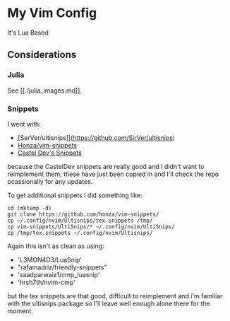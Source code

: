 # My Vim Config

It's Lua Based


## Considerations

### Julia

See [[./julia_images.md]].

### Snippets

I went with:

  - [SerVer/ultisnips]](https://github.com/SirVer/ultisnips)
  - [Honza/vim-snippets](https://github.com/honza/vim-snippets/tree/master/UltiSnips)
  - [Castel Dev's Snippets](https://github.com/gillescastel/latex-snippets)

because the CastelDev snippets are really good and I didn't
want to reimplement them, these have just been copied in and I'll check the repo ocassionally for any updates.

To get additional snippets I did something like:

```fish
cd (mktemp -d)
git clone https://github.com/honza/vim-snippets/
cp ~/.config/nvim/Ultisnips/tex.snippets /tmp/
cp vim-snippets/UltiSnips/* ~/.config/nvim/UltiSnips/
cp /tmp/tex.snippets ~/.config/nvim/Ultisnips/
```

Again this isn't as clean as using:

  - 'L3MON4D3/LuaSnip'
  - "rafamadriz/friendly-snippets"
  - 'saadparwaiz1/cmp_luasnip'
  - 'hrsh7th/nvim-cmp'

but the tex snippets are that good, difficult to reimplement and i'm familiar with the ultisnips package so
I'll leave well enough alone there for the moment.
